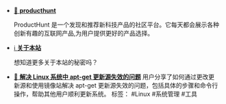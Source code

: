 

<div class="grid cards" markdown>

-   [📗 **producthunt**](https://www.producthunt.com/)
    
    ProductHunt 是一个发现和推荐新科技产品的社区平台。它每天都会展示各种创新有趣的互联网产品,为用户提供更好的产品选择。

</div>

<div class="grid cards" markdown>

-   [ℹ️ **关于本站**](./About.md)
    
    想知道更多关于本站的秘密吗？

</div>





<div class="grid cards" markdown>

- [📗 **解决 Linux 系统中 apt-get 更新源失效的问题**](https://linux.do/t/topic/105161/32)
用户分享了如何通过更改更新源和使用镜像站解决 apt-get 更新源失效的问题，包括具体的步骤和命令行操作，帮助其他用户顺利更新系统。
标签： #Linux #系统管理 #工具
</div>

